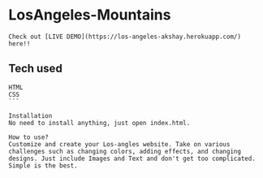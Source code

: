 # LosAngeles-Mountains
```
Check out [LIVE DEMO](https://los-angeles-akshay.herokuapp.com/) here!!
```


## Tech used
````
HTML
CSS
```

Installation
No need to install anything, just open index.html.

How to use?
Customize and create your Los-angles website. Take on various challenges such as changing colors, adding effects, and changing designs. Just include Images and Text and don't get too complicated. Simple is the best.

